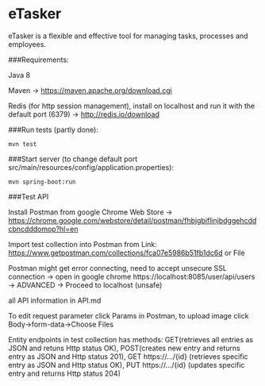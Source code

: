 # eTasker
eTasker is a flexible and effective tool for managing tasks, processes and employees.

###Requirements:

Java 8

Maven -> https://maven.apache.org/download.cgi

Redis (for http session management), install on localhost and run it with the default port (6379) -> http://redis.io/download

###Run tests (partly done):
```
mvn test
```
###Start server (to change default port src/main/resources/config/application.properties):
```
mvn spring-boot:run
```
###Test API

Install Postman from google Chrome Web Store -> https://chrome.google.com/webstore/detail/postman/fhbjgbiflinjbdggehcddcbncdddomop?hl=en

Import test collection into Postman from Link: https://www.getpostman.com/collections/fca07e5986b51fb1dc6d or File

Postman might get error connecting, need to accept unsecure SSL connection -> open in google chrome https://localhost:8085/user/api/users -> ADVANCED -> Proceed to localhost (unsafe)

all API information in API.md 

To edit request parameter click Params in Postman, to upload image click Body->form-data->Choose Files

Entity endpoints in test collection has methods: GET(retrieves all entries as JSON and retuns Http status OK), POST(creates new entry and returns entry as JSON and Http status 201), GET https://.../{id} (retrieves specific entry as JSON and Http status OK), PUT https://.../{id} (updates specific entry and returns Http status 204)
